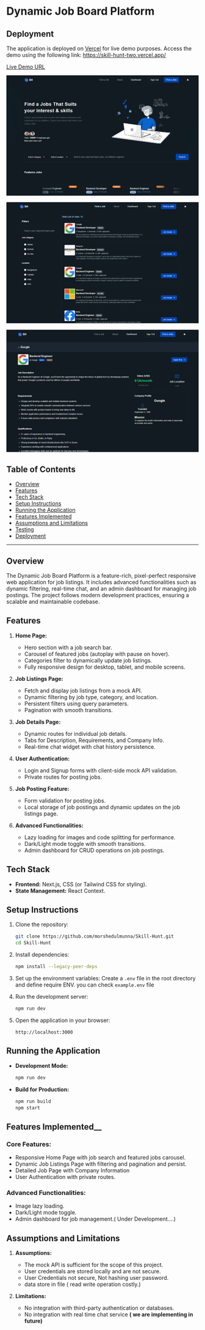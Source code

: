 # Dynamic Job Board Platform

## Deployment

The application is deployed on [Vercel](https://vercel.com) for live demo purposes. Access the demo using the following link:
https://skill-hunt-two.vercel.app/

[Live Demo URL](https://skill-hunt-two.vercel.app/)

![alt text](image.png)

![alt text](image-1.png)

![alt text](image-2.png)

## Table of Contents

- [Overview](#overview)
- [Features](#features)
- [Tech Stack](#tech-stack)
- [Setup Instructions](#setup-instructions)
- [Running the Application](#running-the-application)
- [Features Implemented](#features-implemented)
- [Assumptions and Limitations](#assumptions-and-limitations)
- [Testing](#testing)
- [Deployment](#deployment)

---

## Overview

The Dynamic Job Board Platform is a feature-rich, pixel-perfect responsive web application for job listings. It includes advanced functionalities such as dynamic filtering, real-time chat, and an admin dashboard for managing job postings. The project follows modern development practices, ensuring a scalable and maintainable codebase.

## Features

1. **Home Page:**

   - Hero section with a job search bar.
   - Carousel of featured jobs (autoplay with pause on hover).
   - Categories filter to dynamically update job listings.
   - Fully responsive design for desktop, tablet, and mobile screens.

2. **Job Listings Page:**

   - Fetch and display job listings from a mock API.
   - Dynamic filtering by job type, category, and location.
   - Persistent filters using query parameters.
   - Pagination with smooth transitions.

3. **Job Details Page:**

   - Dynamic routes for individual job details.
   - Tabs for Description, Requirements, and Company Info.
   - Real-time chat widget with chat history persistence.

4. **User Authentication:**

   - Login and Signup forms with client-side mock API validation.
   - Private routes for posting jobs.

5. **Job Posting Feature:**

   - Form validation for posting jobs.
   - Local storage of job postings and dynamic updates on the job listings page.

6. **Advanced Functionalities:**
   - Lazy loading for images and code splitting for performance.
   - Dark/Light mode toggle with smooth transitions.
   - Admin dashboard for CRUD operations on job postings.

## Tech Stack

- **Frontend:** Next.js, CSS (or Tailwind CSS for styling).
- **State Management:** React Context.

## Setup Instructions

1. Clone the repository:

   ```bash
   git clone https://github.com/morshedulmunna/Skill-Hunt.git
   cd Skill-Hunt
   ```

2. Install dependencies:

   ```bash
   npm install --legacy-peer-deps
   ```

3. Set up the environment variables:
   Create a `.env` file in the root directory and define require ENV. you can check `example.env` file

4. Run the development server:

   ```bash
   npm run dev
   ```

5. Open the application in your browser:
   ```
   http://localhost:3000
   ```

## Running the Application

- **Development Mode:**

  ```bash
  npm run dev
  ```

- **Build for Production:**

  ```bash
  npm run build
  npm start
  ```

## Features Implemented\_\_

### Core Features:

- Responsive Home Page with job search and featured jobs carousel.
- Dynamic Job Listings Page with filtering and pagination and persist.
- Detailed Job Page with Company Information
- User Authentication with private routes.

### Advanced Functionalities:

- Image lazy loading.
- Dark/Light mode toggle.
- Admin dashboard for job management.( Under Development....)

## Assumptions and Limitations

1. **Assumptions:**

   - The mock API is sufficient for the scope of this project.
   - User credentials are stored locally and are not secure.
   - User Credentials not secure, Not hashing user password.
   - data store in file ( read write operation costly.)

2. **Limitations:**
   - No integration with third-party authentication or databases.
   - No integration with real time chat service **( we are implementing in future)**
